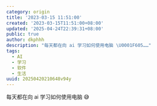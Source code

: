 ```yaml
---
category: origin
title: '2023-03-15 11:51:00'
created: '2023-03-15T11:51:00+08:00'
updated: '2025-04-24T22:39:31+08:00'
public: true
author: dkphhh
description: "每天都在向 ai 学习如何使用电脑 \U0001F605……"
tags:
  - AI
  - 学习
  - 软件
  - 生活
uuid: 20250420210648v94y
---
```


每天都在向 ai 学习如何使用电脑 😅
